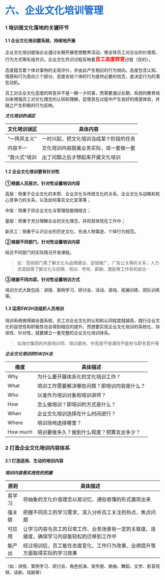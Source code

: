**<font face="黑体" color=#1b6acb size=6>六、企业文化培训管理</font>**

### 1 培训是文化落地的关键环节

#### 1.1 企业文化培训要系统、持续地开展

企业文化培训是指企业通过长期开展思想教育活动，使全体员工对企业的价值观、行为方式等形成共识。企业文化共识过程反映着<font face="黑体" color=red size=3>**员工态度转变**</font>过程（目的）。

态度蕴含着个体对事物的主观评价，并由此产生相应的行为倾向。态度包含认知、情感和行为意向三个部分。态度会给个体的行为提供必要的信念，是决定行为的潜在动机。

员工对企业文化态度的转变并不是一朝一夕的事，而需要通过长期、系统的教育培训来增强员工对文化理念的认知和理解，促使其在过程中产生良好的情感体验，并随之产生积极的行为反映。

***文化培训的误区***

| 文化培训误区 | 具体内容                               |
| ------------ | -------------------------------------- |
| “一阵风主义” | 一时兴起，把文化培训当成某个阶段的任务 |
| 内容不一     | 文化培训内容脱离业务实际，说一套做一套 |
| ”救火式“培训 | 出了问题之后才想起来开展文化培训       |

#### 1.2 企业文化培训要有针对性

**①根据人员层次，针对性设置培训内容**

高层：侧重于企业文化的本质、企业文化与传统文化的关系、企业文化与战略和核心竞争力的关系，以及如何事实文化变革等；

中层：侧重于将企业文化与管理技能相结合；

基层：侧重于充分理解企业的文化理念，并将其体现在工作中；

新员工：侧重于认识企业的历史文化、先进人物事迹、个体行为规范。

**②根据不同部门，针对性设置培训内容**

结合不同部门的实际情况开发课程。

> 如：营销部门需了解文化与品牌建设、促销推广、广告公关等的关系；人力资源部需了解文化与招聘、培训、考核、薪酬、激励等工作有机结合···

**③根据不同内容，针对性设置培训方式**

培训方式大致包括：讲授、案例学习、研讨会、活动、游戏、拓展训练、团队训练等。

#### 1.3 运用5W2H法组织人员培训

培训系统做得越全面系统，员工对企业文化的认知和认同程度就越高，践行企业文化的自觉性和积极性也会得到相应的提升。而想要实现企业文化培训的系统化、持续性、针对性，就要建立一套完整的企业文化培训体系。

> 如海尔集团的内部培训师、培训基地、中高层不授课则不能参与职务晋升等

***企业文化培训的5W2H法***

| 维度     | 具体描述                                     |
| -------- | -------------------------------------------- |
| Why      | 为什么要开展体系化的文化培训工作？           |
| What     | 培训工作需要解决哪些问题？即培训内容是什么？ |
| Who      | 以谁作为培训对象和培训讲师？                 |
| How      | 怎么做培训？即培训的方式是什么？             |
| When     | 企业文化培训选择在什么时间进行？             |
| Where    | 培训场地选择哪里？                           |
| How much | 培训要做多久？做到什么程度？预算支出多少？   |



### 2 打造企业文化培训内容体系

#### 2.1 打造适用、生动的培训内容

***培训内容是实用性的把握***

| 原则   | 具体描述                                                     |
| ------ | ------------------------------------------------------------ |
| 易学习 | 将抽象的文化价值理念以易记忆、通俗易懂的形式展现出来         |
| 强关联 | 把握不同员工的学习需求，深入分析员工关注的热点、焦点问题     |
| 可应用 | 让学习内容与员工的日常工作、业务场景有一定的关联度、连接度，确保学习内容能轻松的迁移到工作中 |
| 能产出 | 经过培训后，员工能在态度变化、工作行为改善、业绩提升等方面取得实际的学习效果 |

（如：讲授、案例学习、研讨会、角色扮演、宣传册、歌曲、舞蹈、文学、影音视频、话剧、戏剧等）

